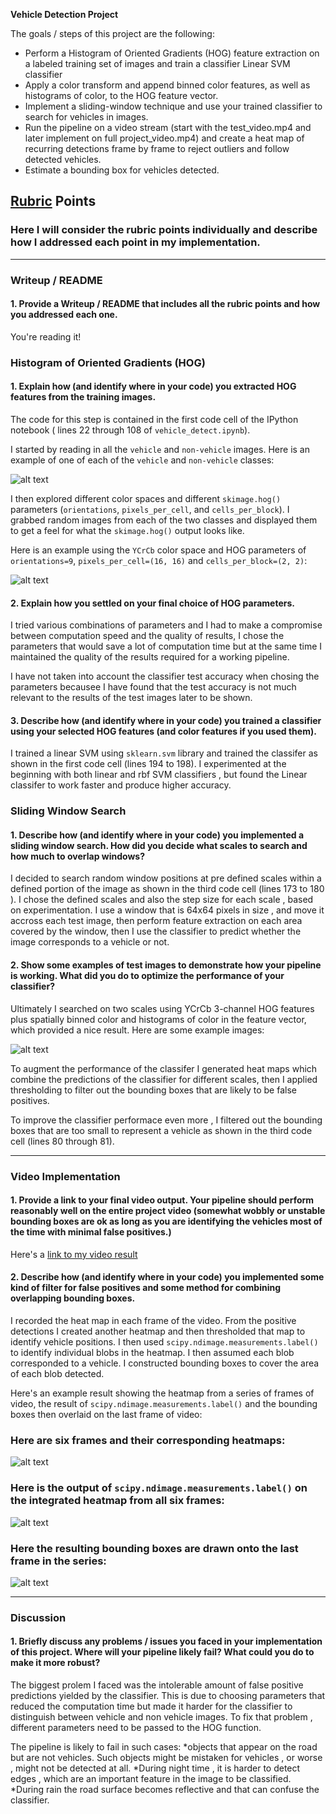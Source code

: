 
**Vehicle Detection Project**

The goals / steps of this project are the following:

* Perform a Histogram of Oriented Gradients (HOG) feature extraction on a labeled training set of images and train a classifier Linear SVM classifier
* Apply a color transform and append binned color features, as well as histograms of color, to the HOG feature vector. 
* Implement a sliding-window technique and use your trained classifier to search for vehicles in images.
* Run the pipeline on a video stream (start with the test_video.mp4 and later implement on full project_video.mp4) and create a heat map of recurring detections frame by frame to reject outliers and follow detected vehicles.
* Estimate a bounding box for vehicles detected.

[//]: # (Image References)
[image1]: ./examples/car_and_notcar.jpg
[image2]: ./examples/car_not_car_hog.jpg
[image3]: ./examples/sliding_windows.jpg
[image4]: ./examples/all_test_images.jpg
[image5]: ./examples/video_frames.jpg
[image6]: ./examples/labeled.jpg
[image7]: ./examples/final_image.jpg
[video1]: ./project_video.mp4

## [Rubric](https://review.udacity.com/#!/rubrics/513/view) Points
### Here I will consider the rubric points individually and describe how I addressed each point in my implementation.  

---
### Writeup / README

#### 1. Provide a Writeup / README that includes all the rubric points and how you addressed each one. 

You're reading it!

### Histogram of Oriented Gradients (HOG)

#### 1. Explain how (and identify where in your code) you extracted HOG features from the training images.

The code for this step is contained in the first code cell of the IPython notebook ( lines 22 through 108 of  `vehicle_detect.ipynb`).  

I started by reading in all the `vehicle` and `non-vehicle` images.  Here is an example of one of each of the `vehicle` and `non-vehicle` classes:

![alt text][image1]

I then explored different color spaces and different `skimage.hog()` parameters (`orientations`, `pixels_per_cell`, and `cells_per_block`).  I grabbed random images from each of the two classes and displayed them to get a feel for what the `skimage.hog()` output looks like.

Here is an example using the `YCrCb` color space and HOG parameters of `orientations=9`, `pixels_per_cell=(16, 16)` and `cells_per_block=(2, 2)`:


![alt text][image2]

#### 2. Explain how you settled on your final choice of HOG parameters.

I tried various combinations of parameters and I had to make a compromise between computation speed and the quality of results, I chose the parameters that would save a lot of computation time but at the same time I maintained the quality of the results required for a working pipeline.

I have not taken into account the classifier test accuracy when chosing the parameters becausee I have found that the test accuracy is not much relevant to the results of the test images later to be shown.   

#### 3. Describe how (and identify where in your code) you trained a classifier using your selected HOG features (and color features if you used them).

I trained a linear SVM using `sklearn.svm` library and trained the classifer as shown in the first  code cell (lines 194 to 198).
I experimented at the beginning with both linear and rbf SVM classifiers , but found the Linear classifer to work faster and produce higher accuracy.

### Sliding Window Search

#### 1. Describe how (and identify where in your code) you implemented a sliding window search.  How did you decide what scales to search and how much to overlap windows?

I decided to search random window positions at pre defined scales within a defined portion of the image as shown in the third code cell (lines 173 to 180 ).
I chose the defined scales and also the step size for each scale , based on experimentation.
I use a window that is 64x64 pixels in size , and move it accross each test image, then perform feature extraction on each area covered by the window, then I use the classifier to predict whether the image corresponds to a vehicle or not.



#### 2. Show some examples of test images to demonstrate how your pipeline is working.  What did you do to optimize the performance of your classifier?

Ultimately I searched on two scales using YCrCb 3-channel HOG features plus spatially binned color and histograms of color in the feature vector, which provided a nice result.  Here are some example images:

![alt text][image4]

To augment the performance of the classifer I generated heat maps which combine the predictions of the classifier for different scales, then I applied thresholding to filter out the bounding boxes that are likely to be false positives.

To improve the classifier performace even more , I filtered out the bounding boxes that are too small to represent a vehicle as shown in the third code cell (lines 80 through 81).

---

### Video Implementation

#### 1. Provide a link to your final video output.  Your pipeline should perform reasonably well on the entire project video (somewhat wobbly or unstable bounding boxes are ok as long as you are identifying the vehicles most of the time with minimal false positives.)
Here's a [link to my video result](./project_video.mp4)


#### 2. Describe how (and identify where in your code) you implemented some kind of filter for false positives and some method for combining overlapping bounding boxes.

I recorded the heat map in each frame of the video.  From the positive detections I created another heatmap and then thresholded that map to identify vehicle positions.  I then used `scipy.ndimage.measurements.label()` to identify individual blobs in the heatmap.  I then assumed each blob corresponded to a vehicle.  I constructed bounding boxes to cover the area of each blob detected.  

Here's an example result showing the heatmap from a series of frames of video, the result of `scipy.ndimage.measurements.label()` and the bounding boxes then overlaid on the last frame of video:

### Here are six frames and their corresponding heatmaps:

![alt text][image5]

### Here is the output of `scipy.ndimage.measurements.label()` on the integrated heatmap from all six frames:
![alt text][image6]

### Here the resulting bounding boxes are drawn onto the last frame in the series:
![alt text][image7]



---

### Discussion

#### 1. Briefly discuss any problems / issues you faced in your implementation of this project.  Where will your pipeline likely fail?  What could you do to make it more robust?

The biggest prolem I faced was the intolerable amount of false positive predictions yielded by the classifier. This is due to choosing parameters that reduced the computation time but made it harder for the classifier to distinguish between vehicle and non vehicle images. To fix that problem , different parameters need to be passed to the HOG function. 

The pipeline is likely to fail in such cases:
*objects that appear on the road but are not vehicles. Such objects might be mistaken for vehicles , or worse , might not be detected at all.
*During night time , it is harder to detect edges , which are an important feature in the image to be classified.
*During rain the road surface becomes reflective and that can confuse the classifier.

